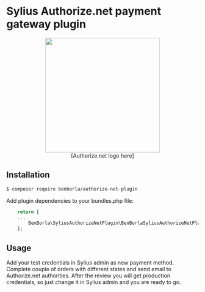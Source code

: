 # Sylius Authorize.net payment gateway plugin  
<div align="center">
    <a href="http://sylius.com" title="Sylius" target="_blank"><img src="https://demo.sylius.com/assets/shop/img/logo.png" width="300" /></a>
    <br />
    [Authorize.net logo here]
</div>

## Installation

```bash
$ composer require benborla/authorize-net-plugin
```
    
Add plugin dependencies to your bundles.php file:

```php
    return [
    ...
        BenBorla\SyliusAuthorizeNetPlugin\BenBorlaSyliusAuthorizeNetPlugin::class => ['all' => true],
    ];
```

## Usage
Add your test credentials in Sylius admin as new payment method. Complete couple
of orders with different states and send email to Authorize.net authorities. 
After the review you will get production credentials, so just change it in Sylius admin and you are ready to go. 

